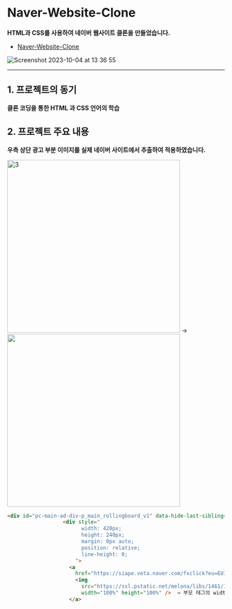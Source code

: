 # Naver-Website-Clone
**HTML과 CSS를 사용하여 네이버 웹사이트 클론을 만들었습니다.**
-  [Naver-Website-Clone](https://skagn4929.github.io/HTML-basic-project/)

![Screenshot 2023-10-04 at 13 36 55](https://github.com/skagn4929/HTML-basic-project/assets/134206709/ca148b3e-5bf7-4992-9dda-afe8b160c12b)

---

## 1. 프로젝트의 동기   
**클론 코딩을 통한 HTML 과 CSS 언어의 학습**

## 2. 프로젝트 주요 내용
**우측 상단 광고 부분 이미지를 실제 네이버 사이트에서 추출하여 적용하였습니다.**

<img width="400" alt="3" src="https://github.com/skagn4929/HTML-basic-project/assets/134206709/38aa212c-57a3-4ed8-a3d8-458a7ec9e2bd">  →  <img width="400" src="https://github.com/skagn4929/HTML-basic-project/assets/134206709/943a01d2-1c45-4dea-ae4d-e3d17addc154">

```html
<div id="pc-main-ad-div-p_main_rollingboard_v1" data-hide-last-sibling="false" style="height: 240px">
                  <div style="
                        width: 420px;
                        height: 240px;
                        margin: 0px auto;
                        position: relative;
                        line-height: 0;
                      ">
                    <a
                      href="https://siape.veta.naver.com/fxclick?eu=EU10043564&amp;calp=-&amp;oj=cQgn6aire5NvMjWF0fKsRbSExZ8%2BMcEsS0XdNooUMO2OZlZ1k2Jms2GY7D2YG7z%2BD6qcp%2FD%2FnqxN4wqjR6bcUfJXcuc0lqCwxH9s6tmYzqlWD9Z0QIxFziMGnRm4mEEUTEdj%2Ft3Fb6Yq3TDQBxMn52quJUMcUL8K5UuWxRyUAol0Awll8fPQgnCm%2BBij2oECR9%2BbpQR%2Fjl%2BUmLlvXcY9kwGpHQvSPxA6yTJ%2BOB4RVucDdPKxdfLidG6zPv6Fpkjamo8sv7zqZcwxdbm0RcYiSDaB7mIXKLyUSkPGmmWAez8sKzZA9fB3NVKc%2FtPRF6bKjqeusIro76yYhlk1Ff3vCw&amp;ac=8834948&amp;src=6676201&amp;br=4326972&amp;evtcd=P901&amp;x_ti=1501&amp;tb=&amp;oid=&amp;sid1=&amp;sid2=&amp;rk=a6zo3nz87M1WaZ-c4IWeXA&amp;eltts=mk51sA2z6tZ%2F%2BncyXok1yw%3D%3D&amp;lu=&amp;brs=Y&amp;">
                      <img
                        src="https://ssl.pstatic.net/melona/libs/1461/1461558/27ac0260c4273494c954_20230829182216631_3.jpg"
                        width="100%" height="100%" />  → 부모 태그의 width, height 값이 정해져있으므로, 자식 태그의 width, height 값을 100%로 주게 되면 자동으로 부모 태그의 크기에 맞춰진다.
                    </a>
```
